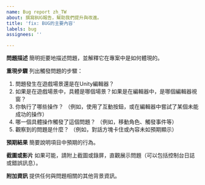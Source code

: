 ```yaml
---
name: Bug report zh_TW
about: 撰寫BUG報告，幫助我們提升與改進。
title: 'fix: BUG的主要內容'
labels: bug
assignees: ''

---
```


**問題描述**
簡明扼要地描述問題，並解釋它在專案中是如何體現的。

**重現步驟**
列出觸發問題的步驟：

1. 問題發生在遊戲場景還是在Unity編輯器？
2. 如果是在遊戲場景中，具體是哪個場景？如果是在編輯器中，是哪個編輯器視窗？
3. 你執行了哪些操作？ （例如，使用了互動按鈕，或在編輯器中嘗試了某個未能成功的操作）
4. 哪一個具體操作觸發了這個問題？ （例如，移動角色、觸發事件等）
5. 觀察到的問題是什麼？ （例如，對話方塊卡住或內容未如預期顯示）

**預期結果**
簡要說明項目中預期的行為。

**截圖或影片**
如果可能，請附上截圖或錄屏，直觀展示問題（可以包括控制台日誌或錯誤訊息）。

**附加資訊**
提供任何與問題相關的其他背景資訊。